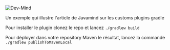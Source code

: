 ![Dev-Mind](http://dev-mind.fr/images/bbed4f5c.logo_new.png)

Un exemple qui illustre l'article de Javamind sur les customs plugins gradle

Pour installer le plugin clonez le repo et lancez `./gradlew build`

Pour déployer dans votre repository Maven le résultat, lancez la commande `./gradlew publishToMavenLocal`
